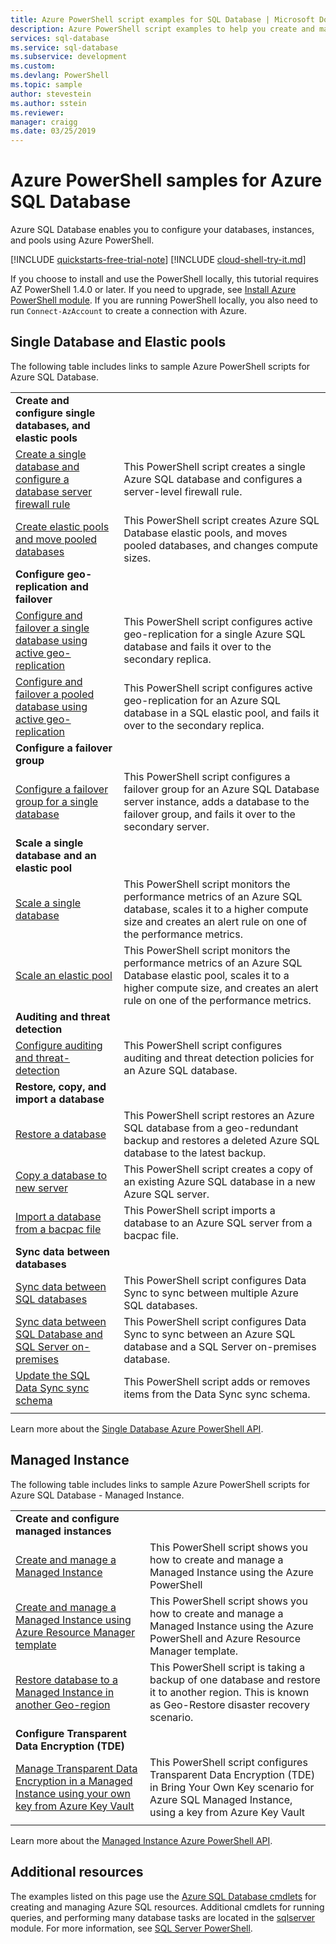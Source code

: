 ```yaml
---
title: Azure PowerShell script examples for SQL Database | Microsoft Docs
description: Azure PowerShell script examples to help you create and manage Azure SQL Database servers, elastic pools, databases, and firewalls. 
services: sql-database
ms.service: sql-database
ms.subservice: development
ms.custom:
ms.devlang: PowerShell
ms.topic: sample
author: stevestein
ms.author: sstein
ms.reviewer:
manager: craigg
ms.date: 03/25/2019
---
```


# Azure PowerShell samples for Azure SQL Database

Azure SQL Database enables you to configure your databases, instances, and pools using Azure PowerShell.

[!INCLUDE [quickstarts-free-trial-note](../../includes/quickstarts-free-trial-note.md)]
[!INCLUDE [cloud-shell-try-it.md](../../includes/cloud-shell-try-it.md)]

If you choose to install and use the PowerShell locally, this tutorial requires AZ PowerShell 1.4.0 or later. If you need to upgrade, see [Install Azure PowerShell module](/powershell/azure/install-az-ps). If you are running PowerShell locally, you also need to run `Connect-AzAccount` to create a connection with Azure.

## Single Database and Elastic pools

The following table includes links to sample Azure PowerShell scripts for Azure SQL Database.

| |  |
|---|---|
|**Create and configure single databases, and elastic pools**||
| [Create a single database and configure a database server firewall rule](scripts/sql-database-create-and-configure-database-powershell.md?toc=%2fpowershell%2fmodule%2ftoc.json) | This PowerShell script creates a single Azure SQL database and configures a server-level firewall rule. |
| [Create elastic pools and move pooled databases](scripts/sql-database-move-database-between-pools-powershell.md?toc=%2fpowershell%2fmodule%2ftoc.json) | This PowerShell script creates Azure SQL Database elastic pools, and moves pooled databases, and changes compute sizes.|
|**Configure geo-replication and failover**||
| [Configure and failover a single database using active geo-replication](scripts/sql-database-setup-geodr-and-failover-database-powershell.md?toc=%2fpowershell%2fmodule%2ftoc.json)| This PowerShell script configures active geo-replication for a single Azure SQL database and fails it over to the secondary replica. |
| [Configure and failover a pooled database using active geo-replication](scripts/sql-database-setup-geodr-and-failover-pool-powershell.md?toc=%2fpowershell%2fmodule%2ftoc.json)| This PowerShell script configures active geo-replication for an Azure SQL database in a SQL elastic pool, and fails it over to the secondary replica. |
|**Configure a failover group**||
| [Configure a failover group for a single database](scripts/sql-database-add-single-db-to-failover-group-powershell.md?toc=%2fpowershell%2fmodule%2ftoc.json) | This PowerShell script configures a failover group for an Azure SQL Database server instance, adds a database to the failover group, and fails it over to the secondary server. | 
|**Scale a single database and an elastic pool**||
| [Scale a single database](scripts/sql-database-monitor-and-scale-database-powershell.md?toc=%2fpowershell%2fmodule%2ftoc.json) | This PowerShell script monitors the performance metrics of an Azure SQL database, scales it to a higher compute size and creates an alert rule on one of the performance metrics. |
| [Scale an elastic pool](scripts/sql-database-monitor-and-scale-pool-powershell.md?toc=%2fpowershell%2fmodule%2ftoc.json) | This PowerShell script monitors the performance metrics of an Azure SQL Database elastic pool, scales it to a higher compute size, and creates an alert rule on one of the performance metrics.  |
| **Auditing and threat detection** |
| [Configure auditing and threat-detection](scripts/sql-database-auditing-and-threat-detection-powershell.md?toc=%2fpowershell%2fmodule%2ftoc.json)| This PowerShell script configures auditing and threat detection policies for an Azure SQL database. |
| **Restore, copy, and import a database**||
| [Restore a database](scripts/sql-database-restore-database-powershell.md?toc=%2fpowershell%2fmodule%2ftoc.json)| This PowerShell script restores an Azure SQL database from a geo-redundant backup and restores a deleted Azure SQL database to the latest backup. |
| [Copy a database to new server](scripts/sql-database-copy-database-to-new-server-powershell.md?toc=%2fpowershell%2fmodule%2ftoc.json)| This PowerShell script creates a copy of an existing Azure SQL database in a new Azure SQL server. |
| [Import a database from a bacpac file](scripts/sql-database-import-from-bacpac-powershell.md?toc=%2fpowershell%2fmodule%2ftoc.json)| This PowerShell script imports a database to an Azure SQL server from a bacpac file. |
| **Sync data between databases**||
| [Sync data between SQL databases](scripts/sql-database-sync-data-between-sql-databases.md?toc=%2fpowershell%2fmodule%2ftoc.json) | This PowerShell script configures Data Sync to sync between multiple Azure SQL databases. |
| [Sync data between SQL Database and SQL Server on-premises](scripts/sql-database-sync-data-between-azure-onprem.md?toc=%2fpowershell%2fmodule%2ftoc.json) | This PowerShell script configures Data Sync to sync between an Azure SQL database and a SQL Server on-premises database. |
| [Update the SQL Data Sync sync schema](scripts/sql-database-sync-update-schema.md?toc=%2fpowershell%2fmodule%2ftoc.json) | This PowerShell script adds or removes items from the Data Sync sync schema. |
|||

Learn more about the [Single Database Azure PowerShell API](sql-database-single-databases-manage.md#powershell-manage-sql-database-servers-and-single-databases).

## Managed Instance

The following table includes links to sample Azure PowerShell scripts for Azure SQL Database - Managed Instance.

| |  |
|---|---|
|**Create and configure managed instances**||
| [Create and manage a Managed Instance](scripts/sql-database-create-configure-managed-instance-powershell.md) | This PowerShell script shows you how to create and manage a Managed Instance using the Azure PowerShell |
| [Create and manage a Managed Instance using Azure Resource Manager template](scripts/sql-managed-instance-create-powershell-azure-resource-manager-template.md?toc=%2fpowershell%2fmodule%2ftoc.json) | This PowerShell script shows you how to create and manage a Managed Instance using the Azure PowerShell and Azure Resource Manager template.|
| [Restore database to a Managed Instance in another Geo-region](scripts/sql-managed-instance-restore-geo-backup.md) | This PowerShell script is taking a backup of one database and restore it to another region. This is known as Geo-Restore disaster recovery scenario. |
| **Configure Transparent Data Encryption (TDE)**||
| [Manage Transparent Data Encryption in a Managed Instance using your own key from Azure Key Vault](scripts/transparent-data-encryption-byok-sql-managed-instance-powershell.md?toc=%2fpowershell%2fmodule%2ftoc.json)| This PowerShell script configures Transparent Data Encryption (TDE) in Bring Your Own Key scenario for Azure SQL Managed Instance, using a key from Azure Key Vault|
|||

Learn more about the [Managed Instance Azure PowerShell API](sql-database-managed-instance-create-manage.md#powershell-create-and-manage-managed-instances).

## Additional resources

The examples listed on this page use the [Azure SQL Database cmdlets](/powershell/module/az.sql/) for creating and managing Azure SQL resources. Additional cmdlets for running queries, and performing many database tasks are located in the [sqlserver](/powershell/module/sqlserver/) module. For more information, see [SQL Server PowerShell](/sql/powershell/sql-server-powershell/).
